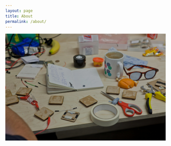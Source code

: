 ```yaml
---
layout: page
title: About
permalink: /about/
---
```



![muh text](/assets/images/buildingshit.jpg "Hacking away.")
